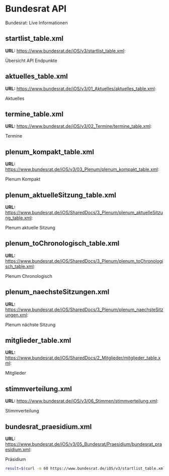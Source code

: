 # Bundesrat API

Bundesrat: Live Informationen


## startlist_table.xml

**URL:** https://www.bundesrat.de/iOS/v3/startlist_table.xml:

Übersicht API Endpunkte



## aktuelles_table.xml

**URL:** https://www.bundesrat.de/iOS/v3/01_Aktuelles/aktuelles_table.xml:

Aktuelles



## termine_table.xml

**URL:** https://www.bundesrat.de/iOS/v3/02_Termine/termine_table.xml:

Termine



## plenum_kompakt_table.xml

**URL:** https://www.bundesrat.de/iOS/v3/03_Plenum/plenum_kompakt_table.xml:

Plenum Kompakt



## plenum_aktuelleSitzung_table.xml

**URL:** https://www.bundesrat.de/iOS/SharedDocs/3_Plenum/plenum_aktuelleSitzung_table.xml:

Plenum aktuelle Sitzung



## plenum_toChronologisch_table.xml

**URL:** https://www.bundesrat.de/iOS/SharedDocs/3_Plenum/plenum_toChronologisch_table.xml:

Plenum Chronologisch



## plenum_naechsteSitzungen.xml

**URL:** https://www.bundesrat.de/iOS/SharedDocs/3_Plenum/plenum_naechsteSitzungen.xml:

Plenum nächste Sitzung



## mitglieder_table.xml

**URL:** https://www.bundesrat.de/iOS/SharedDocs/2_Mitglieder/mitglieder_table.xml:

Mitglieder



## stimmverteilung.xml

**URL:** https://www.bundesrat.de/iOS/v3/06_Stimmen/stimmverteilung.xml:

Stimmverteilung



## bundesrat_praesidium.xml

**URL:** https://www.bundesrat.de/iOS/v3/05_Bundesrat/Praesidium/bundesrat_praesidium.xml:

Präsidium



```bash
result=$(curl -m 60 https://www.bundesrat.de/iOS/v3/startlist_table.xml
```

